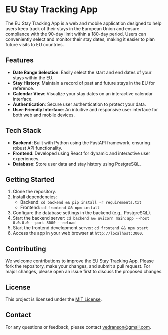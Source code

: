 # EU Stay Tracking App

The EU Stay Tracking App is a web and mobile application designed to help users keep track of their stays in the European Union and ensure compliance with the 90-day limit within a 180-day period. Users can conveniently select and monitor their stay dates, making it easier to plan future visits to EU countries.

## Features

- **Date Range Selection**: Easily select the start and end dates of your stays within the EU.
- **Stay History**: Maintain a record of past and future stays in the EU for reference.
- **Calendar View**: Visualize your stay dates on an interactive calendar interface.
- **Authentication**: Secure user authentication to protect your data.
- **User-Friendly Interface**: An intuitive and responsive user interface for both web and mobile devices.

## Tech Stack

- **Backend**: Built with Python using the FastAPI framework, ensuring robust API functionality.
- **Frontend**: Developed using React for dynamic and interactive user experiences.
- **Database**: Store user data and stay history using PostgreSQL.
<!--- **Deployment**: Hosted on [to be deterimned]. -->

## Getting Started

1. Clone the repository.
2. Install dependencies:
   - Backend: `cd backend && pip install -r requirements.txt`
   - Frontend: `cd frontend && npm install`
3. Configure the database settings in the backend (e.g., PostgreSQL).
4. Start the backend server: `cd backend && uvicorn main:app --host 0.0.0.0 --port 8000 --reload`
5. Start the frontend development server: `cd frontend && npm start`
6. Access the app in your web browser at `http://localhost:3000`.

## Contributing

We welcome contributions to improve the EU Stay Tracking App. Please fork the repository, make your changes, and submit a pull request. For major changes, please open an issue first to discuss the proposed changes.

## License

This project is licensed under the [MIT License](LICENSE).

## Contact

For any questions or feedback, please contact vedranson@gmail.com.
